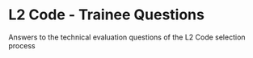 # L2 Code - Trainee Questions

Answers to the technical evaluation questions of the L2 Code selection process
